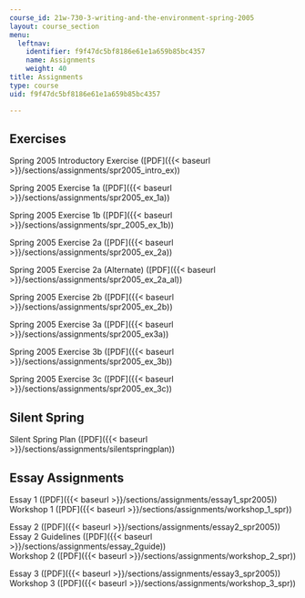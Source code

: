 ```yaml
---
course_id: 21w-730-3-writing-and-the-environment-spring-2005
layout: course_section
menu:
  leftnav:
    identifier: f9f47dc5bf8186e61e1a659b85bc4357
    name: Assignments
    weight: 40
title: Assignments
type: course
uid: f9f47dc5bf8186e61e1a659b85bc4357

---
```


Exercises
---------

Spring 2005 Introductory Exercise ([PDF]({{< baseurl >}}/sections/assignments/spr2005_intro_ex))

Spring 2005 Exercise 1a ([PDF]({{< baseurl >}}/sections/assignments/spr2005_ex_1a))

Spring 2005 Exercise 1b ([PDF]({{< baseurl >}}/sections/assignments/spr_2005_ex_1b))

Spring 2005 Exercise 2a ([PDF]({{< baseurl >}}/sections/assignments/spr2005_ex_2a))

Spring 2005 Exercise 2a (Alternate) ([PDF]({{< baseurl >}}/sections/assignments/spr2005_ex_2a_al))

Spring 2005 Exercise 2b ([PDF]({{< baseurl >}}/sections/assignments/spr2005_ex_2b))

Spring 2005 Exercise 3a ([PDF]({{< baseurl >}}/sections/assignments/spr2005_ex3a))

Spring 2005 Exercise 3b ([PDF]({{< baseurl >}}/sections/assignments/spr2005_ex_3b))

Spring 2005 Exercise 3c ([PDF]({{< baseurl >}}/sections/assignments/spr2005_ex_3c))

Silent Spring
-------------

Silent Spring Plan ([PDF]({{< baseurl >}}/sections/assignments/silentspringplan))

Essay Assignments
-----------------

Essay 1 ([PDF]({{< baseurl >}}/sections/assignments/essay1_spr2005))  
Workshop 1 ([PDF]({{< baseurl >}}/sections/assignments/workshop_1_spr))

Essay 2 ([PDF]({{< baseurl >}}/sections/assignments/essay2_spr2005))  
Essay 2 Guidelines ([PDF]({{< baseurl >}}/sections/assignments/essay_2guide))  
Workshop 2 ([PDF]({{< baseurl >}}/sections/assignments/workshop_2_spr))

Essay 3 ([PDF]({{< baseurl >}}/sections/assignments/essay3_spr2005))  
Workshop 3 ([PDF]({{< baseurl >}}/sections/assignments/workshop_3_spr))